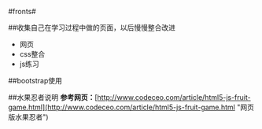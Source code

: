 #fronts#

##收集自己在学习过程中做的页面，以后慢慢整合改进


-	网页
-	css整合
-	js练习

##bootstrap使用




##水果忍者说明
**参考网页：**[http://www.codeceo.com/article/html5-js-fruit-game.html](http://www.codeceo.com/article/html5-js-fruit-game.html "网页版水果忍者")


